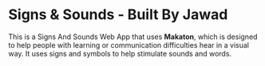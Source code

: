 # Signs & Sounds - Built By Jawad

This is a Signs And Sounds Web App that uses **Makaton**, which is designed to help people with learning or communication difficulties hear in a visual way. It uses signs and symbols to help stimulate sounds and words.